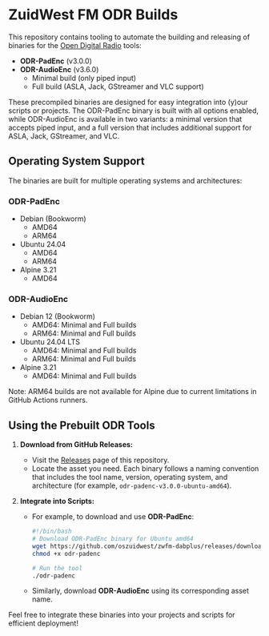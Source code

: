 # ZuidWest FM ODR Builds
This repository contains tooling to automate the building and releasing of binaries for the [Open Digital Radio](https://github.com/opendigitalradio) tools:
- **ODR-PadEnc** (v3.0.0)
- **ODR-AudioEnc** (v3.6.0)
  - Minimal build (only piped input)
  - Full build (ASLA, Jack, GStreamer and VLC support)

These precompiled binaries are designed for easy integration into (y)our scripts or projects. The ODR-PadEnc binary is built with all options enabled, while ODR-AudioEnc is available in two variants: a minimal version that accepts piped input, and a full version that includes additional support for ASLA, Jack, GStreamer, and VLC.

## Operating System Support

The binaries are built for multiple operating systems and architectures:

### ODR-PadEnc
- Debian (Bookworm)
  - AMD64
  - ARM64
- Ubuntu 24.04
  - AMD64
  - ARM64
- Alpine 3.21
  - AMD64

### ODR-AudioEnc
- Debian 12 (Bookworm)
  - AMD64: Minimal and Full builds
  - ARM64: Minimal and Full builds
- Ubuntu 24.04 LTS
  - AMD64: Minimal and Full builds
  - ARM64: Minimal and Full builds
- Alpine 3.21
  - AMD64: Minimal and Full builds

Note: ARM64 builds are not available for Alpine due to current limitations in GitHub Actions runners.

## Using the Prebuilt ODR Tools
1. **Download from GitHub Releases:**
   - Visit the [Releases](https://github.com/oszuidwest/zwfm-dabplus/releases) page of this repository.
   - Locate the asset you need. Each binary follows a naming convention that includes the tool name, version, operating system, and architecture (for example, `odr-padenc-v3.0.0-ubuntu-amd64`).

2. **Integrate into Scripts:**
   - For example, to download and use **ODR-PadEnc**:
     ```bash
     #!/bin/bash
     # Download ODR-PadEnc binary for Ubuntu amd64
     wget https://github.com/oszuidwest/zwfm-dabplus/releases/download/odr-padenc-v3.0.0/odr-padenc-v3.0.0-ubuntu-amd64 -O odr-padenc
     chmod +x odr-padenc
     
     # Run the tool
     ./odr-padenc
     ```
   - Similarly, download **ODR-AudioEnc** using its corresponding asset name.

Feel free to integrate these binaries into your projects and scripts for efficient deployment!
